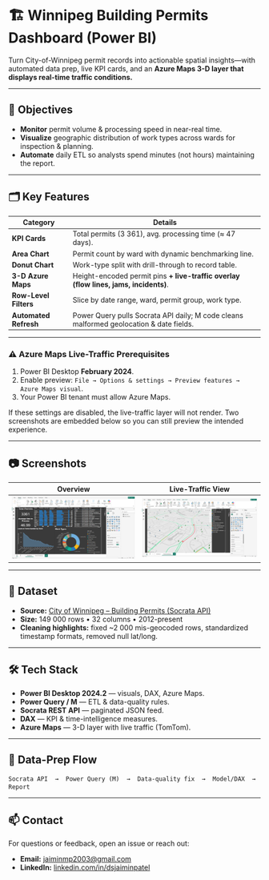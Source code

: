 # 🏗️ Winnipeg Building Permits Dashboard (Power BI)

Turn City-of-Winnipeg permit records into actionable spatial insights—with automated data prep, live KPI cards, and an **Azure Maps 3-D layer that displays real-time traffic conditions.**

---

## 🎯 Objectives
- **Monitor** permit volume & processing speed in near-real time.  
- **Visualize** geographic distribution of work types across wards for inspection & planning.  
- **Automate** daily ETL so analysts spend minutes (not hours) maintaining the report.

---

## 🗂️ Key Features
| Category | Details |
|----------|---------|
| **KPI Cards** | Total permits (3 361), avg. processing time (≈ 47 days). |
| **Area Chart** | Permit count by ward with dynamic benchmarking line. |
| **Donut Chart** | Work-type split with drill-through to record table. |
| **3-D Azure Maps** | Height-encoded permit pins **+ live-traffic overlay (flow lines, jams, incidents)**. |
| **Row-Level Filters** | Slice by date range, ward, permit group, work type. |
| **Automated Refresh** | Power Query pulls Socrata API daily; M code cleans malformed geolocation & date fields. |

---

### ⚠️ Azure Maps Live-Traffic Prerequisites
1. Power BI Desktop **February 2024**.  
2. Enable preview: `File → Options & settings → Preview features → Azure Maps visual`.  
3. Your Power BI tenant must allow Azure Maps.

If these settings are disabled, the live-traffic layer will not render. Two screenshots are embedded below so you can still preview the intended experience.

---

## 📷 Screenshots
| Overview | Live-Traffic View |
|----------|------------------|
| ![Dashboard](images/dashboard.png) | ![Live Traffic Overlay](images/live_traffic_overlay.png) |

---

## 📑 Dataset
- **Source:** [City of Winnipeg – Building Permits (Socrata API)](https://ppdportal.winnipeg.ca/Permits/PropertyPermitSearch/SearchFAQ.jsp)  
- **Size:** 149 000 rows • 32 columns • 2012-present  
- **Cleaning highlights:** fixed ~2 000 mis-geocoded rows, standardized timestamp formats, removed null lat/long.

---

## 🛠️ Tech Stack
- **Power BI Desktop 2024.2** — visuals, DAX, Azure Maps.  
- **Power Query / M** — ETL & data-quality rules.  
- **Socrata REST API** — paginated JSON feed.  
- **DAX** — KPI & time-intelligence measures.  
- **Azure Maps** — 3-D layer with live traffic (TomTom).

---

## 🔄 Data-Prep Flow
```text
Socrata API  →  Power Query (M)  →  Data-quality fix  →  Model/DAX  →  Report
```
---

## 📫 Contact
For questions or feedback, open an issue or reach out:

- **Email:** [jaiminmp2003@gmail.com](mailto:jaiminmp2003@gmail.com)
- **LinkedIn:** [linkedin.com/in/dsjaiminpatel](https://www.linkedin.com/in/dsjaiminpatel)

